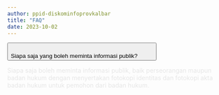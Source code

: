 ```yaml
---
author: ppid-diskominfoprovkalbar
title: "FAQ"
date: 2023-10-02
---
```

<button class="font-bold accordion passive flex justify-between align-center" style="transition: color  0.5s ease-out">
Siapa saja yang boleh meminta informasi publik?
    <svg style="min-width: 32px;" class="dropdown-svg" width="32px" height="32px" viewBox="0 0 24 24" fill="none" xmlns="http://www.w3.org/2000/svg">
        <path d="M6 15L12 9L18 15" stroke-width="2" stroke-linecap="round" stroke-linejoin="round"/>
    </svg>
</button>
<div style="margin: 0;" class="panel mt-3">
    <p class="py-4 text-sm" style="color: #E6E6E6">Siapa saja boleh meminta informasi publik, baik perseorangan maupun badan hukum dengan menyertakan fotokopi identitas dan fotokopi akta badan hukum untuk pemohon dari badan hukum.</p>
</div>